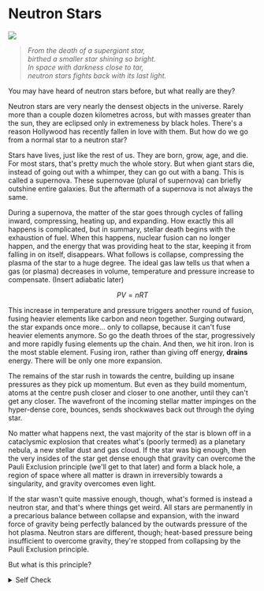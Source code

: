# Neutron Stars

<img src="https://d2kspx2x29brck.cloudfront.net/1200x675/filters:format(webp)/img/iea/y5wWkZZlwX/what-is-a-neutron-star-1.jpg"></img>

> *From the death of a supergiant star, <br>
> birthed a smaller star shining so bright.   <br>
> In space with darkness close to tar,    <br>
> neutron stars fights back with its last light.*

You may have heard of neutron stars before, but what really are they?

Neutron stars are very nearly the densest objects in the universe. Rarely more than a couple dozen kilometres across, but with masses greater than the sun, they are eclipsed only in extremeness by black holes. There's a reason Hollywood has recently fallen in love with them. But how do we go from a normal star to a neutron star?

Stars have lives, just like the rest of us. They are born, grow, age, and die. For most stars, that's pretty much the whole story. But when giant stars die, instead of going out with a whimper, they can go out with a bang. This is called a supernova. These supernovae (plural of supernova) can briefly outshine entire galaxies. But the aftermath of a supernova is not always the same.

During a supernova, the matter of the star goes through cycles of falling inward, compressing, heating up, and expanding. How exactly this all happens is complicated, but in summary, stellar death begins with the exhaustion of fuel. When this happens, nuclear fusion can no longer happen, and the energy that was providing heat to the star, keeping it from falling in on itself, disappears. What follows is collapse, compressing the plasma of the star to a huge degree. The ideal gas law tells us that when a gas (or plasma) decreases in volume, temperature and pressure increase to compensate. (Insert adiabatic later)

$$PV = nRT$$

This increase in temperature and pressure triggers another round of fusion, fusing heavier elements like carbon and neon together. Surging outward, the star expands once more... only to collapse, because it can't fuse heavier elements anymore. So go the death throes of the star, progressively and more rapidly fusing elements up the chain. And then, we hit iron. Iron is the most stable element. Fusing iron, rather than giving off energy, **drains** energy. There will be only one more expansion.

The remains of the star rush in towards the centre, building up insane pressures as they pick up momentum. But even as they build momentum, atoms at the centre push closer and closer to one another, until they can't get any closer. The wavefront of the incoming stellar matter impinges on the hyper-dense core, bounces, sends shockwaves back out through the dying star.

No matter what happens next, the vast majority of the star is blown off in a cataclysmic explosion that creates what's (poorly termed) as a planetary nebula, a new stellar dust and gas cloud. If the star was big enough, then the very insides of the star get dense enough that gravity can overcome the Pauli Exclusion principle (we'll get to that later) and form a black hole, a region of space where all matter is drawn in irreversibly towards a singularity, and gravity overcomes even light.

If the star wasn't quite massive enough, though, what's formed is instead a neutron star, and that's where things get weird. All stars are permanently in a precarious balance between collapse and expansion, with the inward force of gravity being perfectly balanced by the outwards pressure of the hot plasma. Neutron stars are different, though; heat-based pressure being insufficient to overcome gravity, they're stopped from collapsing by the Pauli Exclusion principle.

But what is this principle?

<!-- Quiz -->
<details>
<summary>Self Check</summary>

<span class='question'> What is your favourite language? </span>
<div class='quiz'>
    <button class="quizBtn" name="Q1_right" onClick="markQ1.call(this)">HTML</button>
    <button class="quizBtn" name="Q1_wrong" onClick="markQ1.call(this)">CSS</button>
    <button class="quizBtn" name="Q1_wrong" onClick="markQ1.call(this)">Java</button>
    <hr>
    <div class="result" id='test'></div>
</div> 

<script>
var markQ1 = function(button) {   
	const right = document.getElementsByName("Q1_right")
    const wrong = document.getElementsByName("Q1_wrong")
    
    if (this.name == "Q1_wrong") this.classList.add("quizIncorrect")

    for (const btn of wrong) btn.disabled = true;
	for (const btn of right) {
        btn.classList.add("quizCorrect")
        btn.disabled = true;
    }

    document.getElementById("test").innerText = this.name=="Q1_wrong" ? "Incorrect! 😔" : "Correct! 🎉";
    document.getElementById("test").innerText += `
    Java is cancer, CSS is hard.
    Only HTML is easy and good.
    `;
}
</script>
</details>
<!-- /Quiz -->
